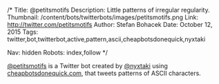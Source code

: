 /*
Title: @petitsmotifs
Description: Little patterns of irregular regularity.
Thumbnail: /content/bots/twitterbots/images/petitsmotifs.png
Link: http://twitter.com/petitsmotifs
Author: Stefan Bohacek
Date: October 12, 2015
Tags: twitter,bot,twitterbot,active,pattern,ascii,cheapbotsdonequick,nyxtaki

Nav: hidden
Robots: index,follow
*/

[@petitsmotifs](https://twitter.com/petitsmotifs) is a Twitter bot created by [@nyxtaki](https://twitter.com/nyxtaki) using [cheapbotsdonequick.com](http://cheapbotsdonequick.com/), that tweets patterns of ASCII characters.
